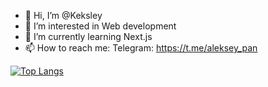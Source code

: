 - 👋 Hi, I’m @Keksley
- 👀 I’m interested in Web development
- 🌱 I’m currently learning Next.js
- 📫 How to reach me: Telegram: https://t.me/aleksey_pan

<!---
Keksley/Keksley is a ✨ special ✨ repository because its `README.md` (this file) appears on your GitHub profile.
You can click the Preview link to take a look at your changes.
--->
[![Top Langs](https://github-readme-stats.vercel.app/api/top-langs/?username=keksley&layout=compact)](https://github.com/anuraghazra/github-readme-stats)
